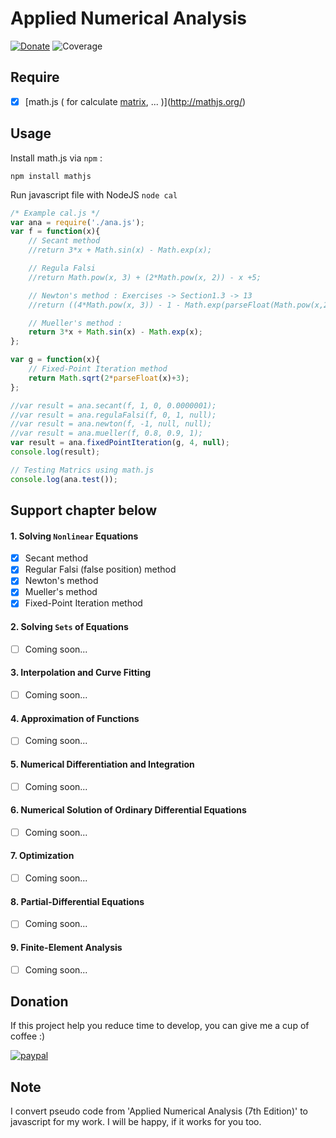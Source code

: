 # Applied Numerical Analysis
[![Donate](https://img.shields.io/badge/Donate-PayPal-green.svg)](https://www.paypal.com/cgi-bin/webscr?cmd=_s-xclick&hosted_button_id=A8YE92K9QM7NA) ![Coverage](https://img.shields.io/badge/Coverage-10%-red.svg)

## Require

- [x] [math.js ( for calculate [matrix](http://mathjs.org/docs/datatypes/matrices.html), ... )](http://mathjs.org/)

## Usage

Install math.js via `npm` :

```npm
npm install mathjs
```

Run javascript file with NodeJS `node cal`

```javascript
/* Example cal.js */ 
var ana = require('./ana.js');
var f = function(x){
    // Secant method
    //return 3*x + Math.sin(x) - Math.exp(x);

    // Regula Falsi
    //return Math.pow(x, 3) + (2*Math.pow(x, 2)) - x +5;

    // Newton's method : Exercises -> Section1.3 -> 13
    //return ((4*Math.pow(x, 3)) - 1 - Math.exp(parseFloat(Math.pow(x,2))/2));

    // Mueller's method : 
    return 3*x + Math.sin(x) - Math.exp(x);
};

var g = function(x){
    // Fixed-Point Iteration method
    return Math.sqrt(2*parseFloat(x)+3);
};

//var result = ana.secant(f, 1, 0, 0.0000001);
//var result = ana.regulaFalsi(f, 0, 1, null);
//var result = ana.newton(f, -1, null, null);
//var result = ana.mueller(f, 0.8, 0.9, 1);
var result = ana.fixedPointIteration(g, 4, null);
console.log(result);

// Testing Matrics using math.js
console.log(ana.test());
```

## Support chapter below

#### 1. Solving `Nonlinear` Equations
   - [x] Secant method
   - [x] Regular Falsi (false position) method
   - [x] Newton's method
   - [x] Mueller's method
   - [x] Fixed-Point Iteration method

#### 2. Solving `Sets` of Equations
   - [ ] Coming soon...

#### 3. Interpolation and Curve Fitting
   - [ ] Coming soon...

#### 4. Approximation of Functions 
   - [ ] Coming soon...

#### 5. Numerical Differentiation and Integration
   - [ ] Coming soon...

#### 6. Numerical Solution of Ordinary Differential Equations
   - [ ] Coming soon...

#### 7. Optimization
   - [ ] Coming soon...

#### 8. Partial-Differential Equations
   - [ ] Coming soon...

#### 9. Finite-Element Analysis
   - [ ] Coming soon...


## Donation
If this project help you reduce time to develop, you can give me a cup of coffee :) 

[![paypal](https://www.paypalobjects.com/en_US/i/btn/btn_donateCC_LG.gif)](https://www.paypal.com/cgi-bin/webscr?cmd=_s-xclick&hosted_button_id=A8YE92K9QM7NA)

## Note

I convert pseudo code from 'Applied Numerical Analysis (7th Edition)' to javascript for my work. I will be happy, if it works for you too.
